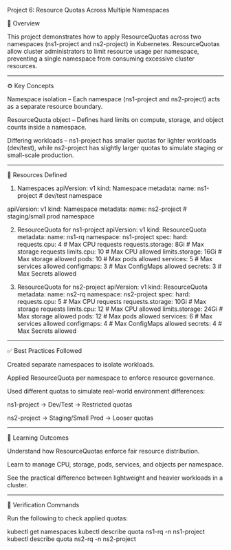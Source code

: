 Project 6: Resource Quotas Across Multiple Namespaces


📝 Overview

This project demonstrates how to apply ResourceQuotas across two namespaces (ns1-project and ns2-project) in Kubernetes.
ResourceQuotas allow cluster administrators to limit resource usage per namespace, preventing a single namespace from consuming excessive cluster resources.

------------------------------------------------------------------------------------------------------------------------

⚙️ Key Concepts

Namespace isolation – Each namespace (ns1-project and ns2-project) acts as a separate resource boundary.

ResourceQuota object – Defines hard limits on compute, storage, and object counts inside a namespace.

Differing workloads – ns1-project has smaller quotas for lighter workloads (dev/test), while ns2-project has slightly larger quotas to simulate staging or small-scale production.

-----------------------------------------------------------------------------------------------------------------------

📂 Resources Defined

1. Namespaces
apiVersion: v1
kind: Namespace
metadata:
   name: ns1-project    # dev/test namespace

apiVersion: v1
kind: Namespace
metadata:
   name: ns2-project    # staging/small prod namespace

2. ResourceQuota for ns1-project
apiVersion: v1
kind: ResourceQuota
metadata:
   name: ns1-rq
   namespace: ns1-project
spec:
   hard: 
      requests.cpu: 4           # Max CPU requests
      requests.storage: 8Gi     # Max storage requests
      limits.cpu: 10            # Max CPU allowed
      limits.storage: 16Gi      # Max storage allowed
      pods: 10                  # Max pods allowed
      services: 5               # Max services allowed
      configmaps: 3             # Max ConfigMaps allowed
      secrets: 3                # Max Secrets allowed

3. ResourceQuota for ns2-project
apiVersion: v1
kind: ResourceQuota
metadata:
   name: ns2-rq
   namespace: ns2-project
spec:
   hard: 
      requests.cpu: 5           # Max CPU requests
      requests.storage: 10Gi    # Max storage requests
      limits.cpu: 12            # Max CPU allowed
      limits.storage: 24Gi      # Max storage allowed
      pods: 12                  # Max pods allowed
      services: 6               # Max services allowed
      configmaps: 4             # Max ConfigMaps allowed
      secrets: 4                # Max Secrets allowed

--------------------------------------------------------------------------------------------------

✅ Best Practices Followed

Created separate namespaces to isolate workloads.

Applied ResourceQuota per namespace to enforce resource governance.

Used different quotas to simulate real-world environment differences:

ns1-project → Dev/Test → Restricted quotas

ns2-project → Staging/Small Prod → Looser quotas

----------------------------------------------------------------------------------------------------

🚀 Learning Outcomes

Understand how ResourceQuotas enforce fair resource distribution.

Learn to manage CPU, storage, pods, services, and objects per namespace.

See the practical difference between lightweight and heavier workloads in a cluster.

---------------------------------------------------------------------------------------------------

🔧 Verification Commands

Run the following to check applied quotas:

kubectl get namespaces
kubectl describe quota ns1-rq -n ns1-project
kubectl describe quota ns2-rq -n ns2-project
